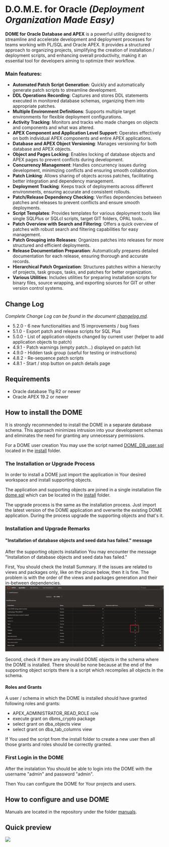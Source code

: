# D.O.M.E. for Oracle *(Deployment Organization Made Easy)*

**DOME for Oracle Database and APEX** is a powerful utility designed to streamline and accelerate development and deployment processes for teams working with PL/SQL and Oracle APEX.
It provides a structured approach to organizing projects, simplifying the creation of installation / deployment scripts, and enhancing overall productivity, making it an essential tool for developers aiming to optimize their workflow.

### Main features:

- **Automated Patch Script Generation**: Quickly and automatically generate patch scripts to streamline development.
- **DDL Operations Recording**: Captures and stores DDL statements executed in monitored database schemas, organizing them into appropriate patches.
- **Multiple Environment Definitions**: Supports multiple target environments for flexible deployment configurations.
- **Activity Tracking**: Monitors and tracks who made changes on objects and components and what was altered.
- **APEX Component and Application Level Support**: Operates effectively on both individual APEX components and entire APEX applications.
- **Database and APEX Object Versioning**: Manages versioning for both database and APEX objects.
- **Object and Pages Locking**: Enables locking of database objects and APEX pages to prevent conflicts during development.
- **Concurrency Management**: Handles concurrency issues during development, minimizing conflicts and ensuring smooth collaboration.
- **Patch Linking**: Allows sharing of objects across patches, facilitating better integration and dependency management.
- **Deployment Tracking**: Keeps track of deployments across different environments, ensuring accurate and consistent rollouts.
- **Patch/Release Dependency Checking**: Verifies dependencies between patches and releases to prevent conflicts and ensure smooth deployments.
- **Script Templates**: Provides templates for various deployment tools like single SQLPlus or SQLcl scripts, target GIT folders, OPAL tools...
- **Patch Overview with Search and Filtering**: Offers a quick overview of patches with robust search and filtering capabilities for easy management.
- **Patch Grouping into Releases**: Organizes patches into releases for more structured and efficient deployments.
- **Release Documentation Preparation**: Automatically prepares detailed documentation for each release, ensuring thorough and accurate records.
- **Hierarchical Patch Organization**: Structures patches within a hierarchy of projects, task groups, tasks, and patches for better organization.
- **Various Utilities**: Includes utilities for preparing installation scripts for binary files, source wrapping, and exporting sources for GIT or other version control systems.

## Change Log
*Complete Change Log can be found in the document [changelog.md](changelog.md).*
- 5.2.0 - 6 new functionalities and 15 improvements / bug fixes
- 5.1.0 - Export patch and release scripts for SQL Plus 
- 5.0.0 - List of application objects changed by current user (helper to add application objects to patch)
- 4.9.1 - Patch warnings (empty patch...) displayed on patch list
- 4.9.0 - Hidden task group (useful for testing or instructions)
- 4.8.2 - Re-sequence patch scripts
- 4.8.1 - Start / stop button on patch details page

## Requirements
- Oracle database 11g R2 or newer
- Oracle APEX 19.2 or newer

## How to install the DOME
It is strongly recommended to install the DOME in a separate database schema. This approach minimizes intrusion into your development schemas and eliminates the need for granting any unnecessary permissions.

For a DOME user creation You may use the script named [DOME_DB_user.sql](install/DOME_DB_user.sql) located in the [install](install) folder.

### The Installation or Upgrade Process
In order to install a DOME just import the application in Your desired workspace and install supporting objects.

The application and supporting objects are joined in a single installation file [dome.sql](install/dome.sql) which can be located in the [install](install) folder.

The upgrade process is the same as the installation process. Just import the latest version of the DOME application and overwrite the existing DOME application. During the process upgrade the supporting objects and that's it.

### Installation and Upgrade Remarks

#### "Installation of database objects and seed data has failed." message
After the supporting objects installation You may encounter the message "Installation of database objects and seed data has failed."

First, You should check the Install Summary. If the issues are related to views and packages only, like on the picure below, then it is fine. The problem is with the order of the views and packages generation and their in-between dependencies.
![](https://github.com/zorantica/dome/blob/main/Install_Summary.png)

Second, check if there are any invalid DOME objects in the schema where the DOME is installed. There should be none because at the end of the supporting object scripts there is a script which recompiles all objects in the schema.  

#### Roles and Grants
A user / schema in which the DOME is installed should have granted following roles and grants:
- APEX_ADMINISTRATOR_READ_ROLE role
- execute grant on dbms_crypto package
- select grant on dba_objects view
- select grant on dba_tab_columns view

If You used the script from the install folder to create a new user then all those grants and roles should be correctly granted.

### First Login in the DOME
After the instalation You should be able to login into the DOME with the username "admin" and password "admin".

Then You can configure the DOME for Your projects and users.

## How to configure and use DOME
Manuals are located in the repository under the folder [manuals](manuals).

## Quick preview
![](https://github.com/zorantica/dome/blob/main/preview/preview01.jpg)
